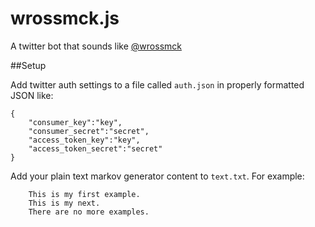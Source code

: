 wrossmck.js
===========

A twitter bot that sounds like [@wrossmck](http://twitter.com/wrossmck)

##Setup

Add twitter auth settings to a file called `auth.json` in properly formatted JSON like:
```
{
	"consumer_key":"key",
	"consumer_secret":"secret",
	"access_token_key":"key",
	"access_token_secret":"secret"
}
```

Add your plain text markov generator content to `text.txt`. For example:
```
	This is my first example.
	This is my next.
	There are no more examples.
```